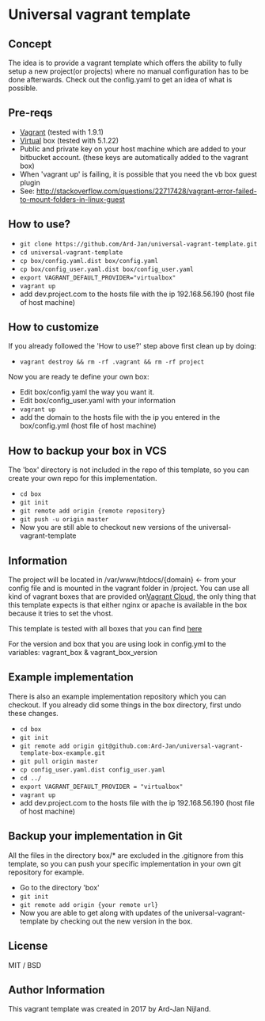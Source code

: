 # Universal vagrant template

## Concept
The idea is to provide a vagrant template which offers the ability to fully setup a new project(or projects) where no 
manual configuration has to be done afterwards. Check out the config.yaml to get an idea of what is possible.

## Pre-reqs

* [Vagrant](https://www.vagrantup.com/) (tested with 1.9.1)
* [Virtual](https://www.virtualbox.org/) box (tested with 5.1.22)
* Public and private key on your host machine which are added to your bitbucket account. (these keys are automatically
  added to the vagrant box)
* When 'vagrant up' is failing, it is possible that you need the vb box guest plugin
* See: http://stackoverflow.com/questions/22717428/vagrant-error-failed-to-mount-folders-in-linux-guest

## How to use?

* `git clone https://github.com/Ard-Jan/universal-vagrant-template.git`
* `cd universal-vagrant-template`
* `cp box/config.yaml.dist box/config.yaml`
* `cp box/config_user.yaml.dist box/config_user.yaml`
* `export VAGRANT_DEFAULT_PROVIDER="virtualbox"`
* `vagrant up`
*  add dev.project.com to the hosts file with the ip 192.168.56.190 (host file of host machine)

## How to customize
If you already followed the 'How to use?' step above first clean up by doing:
* `vagrant destroy && rm -rf .vagrant && rm -rf project`

Now you are ready te define your own box:
* Edit box/config.yaml the way you want it.
* Edit box/config_user.yaml with your information
* `vagrant up`
* add the domain to the hosts file with the ip you entered in the box/config.yml (host file of host machine)

## How to backup your box in VCS
The 'box' directory is not included in the repo of this template, so you can create your own repo for this implementation.
* `cd box`
* `git init`
* `git remote add origin {remote repository}`
* `git push -u origin master`
* Now you are still able to checkout new versions of the universal-vagrant-template 

## Information
The project will be located in /var/www/htdocs/{domain} <- from your config file and is mounted in the vagrant folder in /project.
You can use all kind of vagrant boxes that are provided on[Vagrant Cloud](https://app.vagrantup.com/boxes/search), the 
only thing that this template expects is that either nginx or apache is available in the box because it tries to set the vhost.

This template is tested with all boxes that you can find [here](https://app.vagrantup.com/ajnijland)

For the version and box that you are using look in config.yml to the variables:
vagrant_box & vagrant_box_version

## Example implementation
There is also an example implementation repository which you can checkout. If you already did some things in the box directory, first undo these changes.
* `cd box`
* `git init`
* `git remote add origin git@github.com:Ard-Jan/universal-vagrant-template-box-example.git`
* `git pull origin master`
* `cp config_user.yaml.dist config_user.yaml`
* `cd ../`
* `export VAGRANT_DEFAULT_PROVIDER = "virtualbox"`
* `vagrant up`
*  add dev.project.com to the hosts file with the ip 192.168.56.190 (host file of host machine)

## Backup your implementation in Git
All the files in the directory box/* are excluded in the .gitignore from this template, so you can push your specific implementation in your own git repository for example.
* Go to the directory 'box'
* `git init`
* `git remote add origin {your remote url}`
* Now you are able to get along with updates of the universal-vagrant-template by checking out the new version in the box.

## License

MIT / BSD

## Author Information

This vagrant template was created in 2017 by Ard-Jan Nijland.

